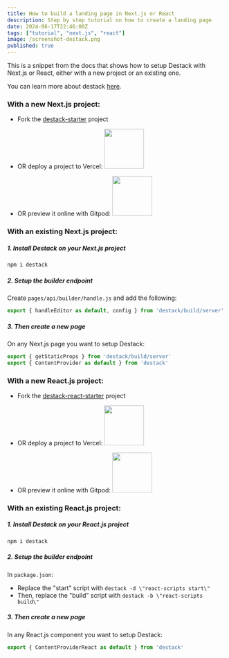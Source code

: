```yaml
---
title: How to build a landing page in Next.js or React
description: Step by step tutorial on how to create a landing page
date: 2024-06-17T22:46:00Z
tags: ["tutorial", "next.js", "react"]
image: /screenshot-destack.png
published: true
---
```



This is a snippet from the docs that shows how to setup Destack with Next.js or React, either with a new project or an existing one.

You can learn more about destack [here](https://github.com/LiveDuo/destack).

### With a new Next.js project:

- Fork the [destack-starter](https://github.com/LiveDuo/destack-starter) project

- OR deploy a project to Vercel: [<img src="https://raw.githubusercontent.com/LiveDuo/destack/main/assets/deploy/vercel_big.png" width="92">](https://vercel.com/new/git/external?repository-url=https://github.com/LiveDuo/destack-starter&project-name=destack-starter&repository-name=destack-starter)

- OR preview it online with Gitpod: [<img src="https://raw.githubusercontent.com/LiveDuo/destack/main/assets/deploy/gitpod_big.png" width="92">](https://gitpod.io/#https://github.com/LiveDuo/destack-starter)

### With an existing Next.js project:

##### 1. Install Destack on your Next.js project

```sh
npm i destack
```

##### 2. Setup the builder endpoint

Create `pages/api/builder/handle.js` and add the following:
```js
export { handleEditor as default, config } from 'destack/build/server'
```

##### 3. Then create a new page

On any Next.js page you want to setup Destack:
```js
export { getStaticProps } from 'destack/build/server'
export { ContentProvider as default } from 'destack'
```

### With a new React.js project:

- Fork the [destack-react-starter](https://github.com/LiveDuo/destack-react-starter) project

- OR deploy a project to Vercel: [<img src="https://raw.githubusercontent.com/LiveDuo/destack/main/assets/deploy/vercel_big.png" width="92">](https://vercel.com/new/git/external?repository-url=https://github.com/LiveDuo/destack-react-starter&project-name=destack-react-starter&repository-name=destack-react-starter)

- OR preview it online with Gitpod: [<img src="https://raw.githubusercontent.com/LiveDuo/destack/main/assets/deploy/gitpod_big.png" width="92">](https://gitpod.io/#https://github.com/LiveDuo/destack-react-starter)

### With an existing React.js project:

##### 1. Install Destack on your React.js project

```sh
npm i destack
```

##### 2. Setup the builder endpoint

In `package.json`:
- Replace the "start" script with `destack -d \"react-scripts start\"`
- Then, replace the "build" script with `destack -b \"react-scripts build\"`

##### 3. Then create a new page

In any React.js component you want to setup Destack:
```js
export { ContentProviderReact as default } from 'destack'
```
